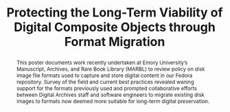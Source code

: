 ---
abstract: This poster documents work recently undertaken at Emory University’s Manuscript,
  Archives, and Rare Book Library (MARBL) to review policy on disk image file formats
  used to capture and store digital content in our Fedora repository. Survey of the
  field and current best practices revealed waning support for the formats previously
  used and prompted collaborative efforts between Digital Archives staff and software
  engineers to migrate existing disk images to formats now deemed more suitable for
  long-term digital preservation.
creators:
- Roke, Elizabeth
- Waugh, Dorothy
date: null
document_url: https://services.phaidra.univie.ac.at/api/object/o:429599/download
grand_parent: iPRES
institutions: []
keywords:
- digital preservation; disk imaging; file format migration; premis; digital archives;
  digital repositories
landing_page_url: https://phaidra.univie.ac.at/o:429599
language: eng
layout: publication
license: CC BY 4.0 International
notes_url: null
parent: iPRES 2015
publication_type: poster
size: 401955
slides_url: null
source_name: iPRES
title: Protecting the Long-Term Viability of Digital Composite Objects through Format
  Migration
year: 2015
---